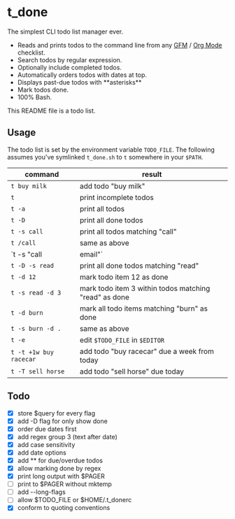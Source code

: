 # t_done

The simplest CLI todo list manager ever.

- Reads and prints todos to the command line from any [GFM][] /
  [Org Mode][] checklist.
- Search todos by regular expression.
- Optionally include completed todos.
- Automatically orders todos with dates at top.
- Displays past-due todos with \*\*asterisks\*\*
- Mark todos done.
- 100% Bash.

This README file is a todo list.

[gfm]: https://help.github.com/articles/writing-on-github/
[org mode]: http://orgmode.org

## Usage

The todo list is set by the environment variable `TODO_FILE`. The
following assumes you've symlinked `t_done.sh` to `t` somewhere in your
`$PATH`.

command                 | result
------------------------|-----------------------------------------------
`t buy milk`            | add todo "buy milk"
`t`                     | print incomplete todos
`t -a`                  | print all todos
`t -D`                  | print all done todos
`t -s call`             | print all todos matching "call"
`t /call`               | same as above
`t -s "call|email"`     | print all todos matching "call" or "email"
`t -D -s read`          | print all done todos matching "read"
`t -d 12`               | mark todo item 12 as done
`t -s read -d 3`        | mark todo item 3 within todos matching "read" as done
`t -d burn`             | mark all todo items matching "burn" as done
`t -s burn -d .`        | same as above
`t -e`                  | edit `$TODO_FILE` in `$EDITOR`
`t -t +1w buy racecar`  | add todo "buy racecar" due a week from today
`t -T sell horse`       | add todo "sell horse" due today

## Todo

- [X] store $query for every flag
- [X] add -D flag for only show done
- [X] order due dates first
- [X] add regex group 3 (text after date)
- [X] add case sensitivity
- [X] add date options
- [X] add ** for due/overdue todos
- [X] allow marking done by regex
- [X] print long output with $PAGER
- [ ] print to $PAGER without mktemp
- [ ] add --long-flags
- [ ] allow $TODO_FILE or $HOME/.t_donerc
- [X] conform to quoting conventions
